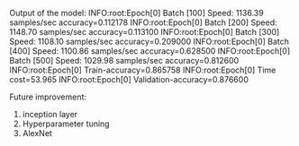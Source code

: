 Output of the model:
INFO:root:Epoch[0] Batch [100]	Speed: 1136.39 samples/sec	accuracy=0.112178
INFO:root:Epoch[0] Batch [200]	Speed: 1148.70 samples/sec	accuracy=0.113100
INFO:root:Epoch[0] Batch [300]	Speed: 1108.10 samples/sec	accuracy=0.209000
INFO:root:Epoch[0] Batch [400]	Speed: 1100.86 samples/sec	accuracy=0.628500
INFO:root:Epoch[0] Batch [500]	Speed: 1029.98 samples/sec	accuracy=0.812600
INFO:root:Epoch[0] Train-accuracy=0.865758
INFO:root:Epoch[0] Time cost=53.965
INFO:root:Epoch[0] Validation-accuracy=0.876600

Future improvement:
1. inception layer
2. Hyperparameter tuning
3. AlexNet
